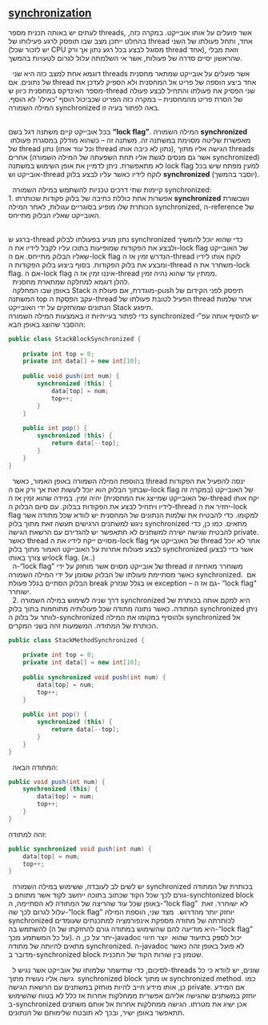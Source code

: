 ## [synchronization](#-)

לעתים יש באותה תכנית מספר threads, אשר פועלים על אותו אובייקט. במקרה כזה, בהחלט ייתכן מצב שבו תופסק לרגע פעילותו של thread אחד, ותחל פעולתו של השני (יש לזכור שכל CPU מסוגל לבצע בכל רגע נתון אך ורק thread אחד), וזאת מבלי שהראשון יסיים סדרה של פעולות, אשר אי השלמתה עלול לגרום לטעויות בהמשך.</br>

 
דוגמא אחת למצב כזה היא שני threads אשר פועלים על אובייקט שמתאר מחסנית של נתונים. אם thread אחד ביצע הוספה של פריט אל המחסנית ולא הספיק לעדכן את מספר האינדקס במחסנית כיוון ש-thread שני הפסיק את פעולתו והתחיל לבצע פעולה של הסרת פריט מהמחסנית – במקרה כזה הפריט שכביכול הוסף 'כאילו' לא הוסף. המילה השמורה synchronized באה לפתור בעיה זו.</br>
 
 
בכל אובייקט קיים משתנה דגל בשם **“lock flag"**. המילה השמורה **synchronized**  מאפשרת שליטה מסוימת במשתנה זה. משתנה זה – כשהוא מודלק במסגרת פעולתו של thread נתון (וכל עוד אותו thread נתון לא כיבה אותו), הגישה אליו מתוך threads אחרים (אשר גם מנסים לגשת אליו תחת השפעתה של המילה השמורה synchronized) לא מתאפשרת. ניתן לדמיין את אופן השימוש במשתנה lock flag למעין מפתח שיש בכל אובייקט וש-thread לוקח לידיו כאשר עליו לבצע בלוק **synchronized** (יוסבר בהמשך).</br>

 
קיימות שתי דרכים טכניות להשתמש במילה השמורה synchronized: </br>
	1.  אפשרות אחת כוללת כתיבה של בלוק פקודות שכותרתו **synchronized** ושבשורת הכותרת שלו מופיע בסוגריים עגולות, לאחר המילה synchronized,
	 ה-reference של האובייקט שאליו הבלוק מתייחס.</br>
 
 
ברגע ש-thread נתון מגיע בפעולתו לבלוק synchronized כדי שהוא יוכל להמשיך ולבצע את הפקודות שמופיעות בתוכו עליו לקבל לידיו את ה-lock flag של האובייקט שאליו הבלוק מתייחס. אם ה-lock flag הנדרש זמין אז ה-thread לוקח אותו לידיו ומבצע את בלוק הפקודות. בסוף ביצוע בלוק הפקודות ה-thread משחרר את ה-lock flag. אם ה-lock flag איננו זמין אז ה-thread ממתין עד שהוא נהיה זמין.</br>
 
להלן דוגמא למחלקה שמתארת מחסנית.</br> 
באופן שבו המחלקה Stack מוגדרת, אם פעולת ה-push תיפסק לפני הקידום של המשתנה top עקב הפסקת ה-thread הפעיל לטובת פעולתו של thread אחר שלמות הנתונים שמוחזקים על ידי האובייקט Stack תיפגע.</br>
כדי לפתור בעייתיות זו באמצעות המילה השמורה synchronized יש להוסיף אותה עפ"י ההסבר שהוצג באופן הבא:</br>


```java 
public class StackBlockSynchronized {
 
	private int top = 0;
	private int data[] = new int[10];
 
	public void push(int num) {
		synchronized (this) {
			data[top] = num;
			top++;
		}
	}
 
	public int pop() {
		synchronized (this) {
			return data[--top];
		}
	}
}
```
 
בהוספת המילה השמורה באופן האמור, כאשר thread ינסה להפעיל את הפקודות שבתוך הבלוק הוא יוכל לעשות זאת אך ורק אם ה-lock flag של האובייקט (במקרה זה של האובייקט שמייצג את המחסנית) יהיה זמין. במידה שהוא זמין אז ה-thread יקח אותו לידיו ויתחיל לבצע את הפקודות בבלוק. עם סיום הבלוק ה-thread יחזיר את ה-lock flag למקומו. כדי להבטיח את שלמות הנתונים של המחסנית יש לוודא שכל מתודה אשר ניגש למשתנים הרגישים תעשה זאת מתוך בלוק synchronized מתאים. כמו כן, כדי להבטיח שגישה ישירה למשתנים לא תתאפשר יש להגדירם עם הרשאת הגישה private. כאשר thread מסויים ייקח לידיו את ה-lock flag של האובייקט אף thread אחר לא יוכל לבצע פעולות אחרות על האובייקט האמור מתוך בלוק synchronized אשר כדי לבצען יש צורך באותוlock flag. (א..) </br>
 
ה-“lock flag" של אובייקט מסוים אשר מוחזק על ידי thread משוחרר מאחיזה זו כאשר מסתיימת פעולתו של הבלוק שסומן על ידי המילה השמורה synchronized.  אם הבלוק הסתיים בגלל פעולת break או בגלל שנזרק exception – גם אז ה- “lock flag" ישוחרר. </br>
 
	2. דרך שניה לשימוש במילה השמורה synchronized היא למקם אותה בכותרת של המתודה. כאשר נתונה מתודה שכל פעולותיה מתוחמות בתוך בלוק synchronized ניתן לוותר על בלוק ה-synchronized ולהוסיף במקומו את המילה synchronized אל הכותרת של המתודה. המשמעות זהה בשני המקרים.

```java
public class StackMethodSynchronized {
 
	private int top = 0;
	private int data[] = new int[10];
 
	public synchronized void push(int num) {
		data[top] = num;
		top++;
	}
 
	public int pop() {
		synchronized (this) {
			return data[--top];
		}
	}
}
```
 
המתודה הבאה:
```java
public void push(int num) {
	synchronized (this) {
		data[top] = num;
		top++;
	}
}
```
זהה למתודה:

```java
public synchronized void push(int num) {
	data[top] = num;
	top++;
}
```
 
יש לשים לב לעובדה, ששימוש במילה השמורה synchronized בכותרת של המתודה גורם לכך שכל הקוד שכתוב בתוכה ייחשב לקוד אשר מתוחם ב-synchtonized block באופן שכל עוד שהריצה של המתודה לא הסתיימה, ה-“lock flag”  לא ישוחרר. זאת עלול לגרום לכך שה-“lock flag" יוחזק יותר מהדרוש.  מצד שני, הוספת המילה synchronized לכותרתה של מתודה מספקת אינפורמציה למתכנתים שעומדים להשתמש בה (היא מודיעה להם שהשימוש במתודה גורם להחזקתו של ה-“lock flag” על כל המשתמע מכך). יתר על כן, ה-javadoc יכול לספק בתיעוד שהוא  יוצר חיווי מתאים להיותה של מתודה synchronized. ה-javadoc לא פועל באופן זהה כאשר מדובר ב-synchronized block שטמון בין שורות הקוד של התכנית.</br>

 
לסיכום, כדי שתישמר שלמותו של אובייקט אשר נגיש ל-threads שונים, יש לוודא כי כל גישה אליו נעשית מתוך  synchronized block או מתוך synchronized method. כמו כן, אותו מידע חייב להיות מוחזק במשתנים עם הרשאת הגישה private. אם המידע יוחזק במשתנים שהגישה אליהם אפשרית ממחלקות אחרות אז כלל לא בטוח שהשימוש ב-synchronized אכן ישיג את מטרתו. הגישה ממחלקות אחרות אל אותם משתנים תתאפשר באופן ישיר, ובכך לא תובטח שלימותם של הנתונים.  

